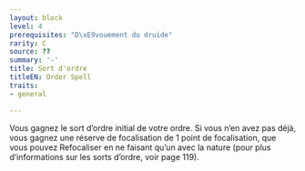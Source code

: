 ```yaml
---
layout: block
level: 4
prerequisites: "D\xE9vouement du druide"
rarity: C
source: ??
summary: '-'
title: Sort d'ordre
titleEN: Order Spell
traits:
- general

---
```


<p>Vous gagnez le sort d’ordre initial de votre ordre. Si vous n’en avez pas déjà, vous gagnez une réserve de focalisation de 1 point de focalisation, que vous pouvez Refocaliser en ne faisant qu’un avec la nature (pour plus d’informations sur les sorts d’ordre, voir page 119).</p>